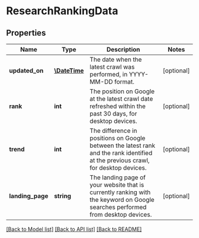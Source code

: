 # ResearchRankingData

## Properties
Name | Type | Description | Notes
------------ | ------------- | ------------- | -------------
**updated_on** | [**\DateTime**](\DateTime.md) | The date when the latest crawl was performed, in YYYY-MM-DD format. | [optional] 
**rank** | **int** | The position on Google at the latest crawl date refreshed within the past 30 days, for desktop devices. | [optional] 
**trend** | **int** | The difference in positions on Google between the latest rank and the rank identified at the previous crawl, for desktop devices. | [optional] 
**landing_page** | **string** | The landing page of your website that is currently ranking with the keyword on Google searches performed from desktop devices. | [optional] 

[[Back to Model list]](../../README.md#documentation-for-models) [[Back to API list]](../../README.md#documentation-for-api-endpoints) [[Back to README]](../../README.md)

